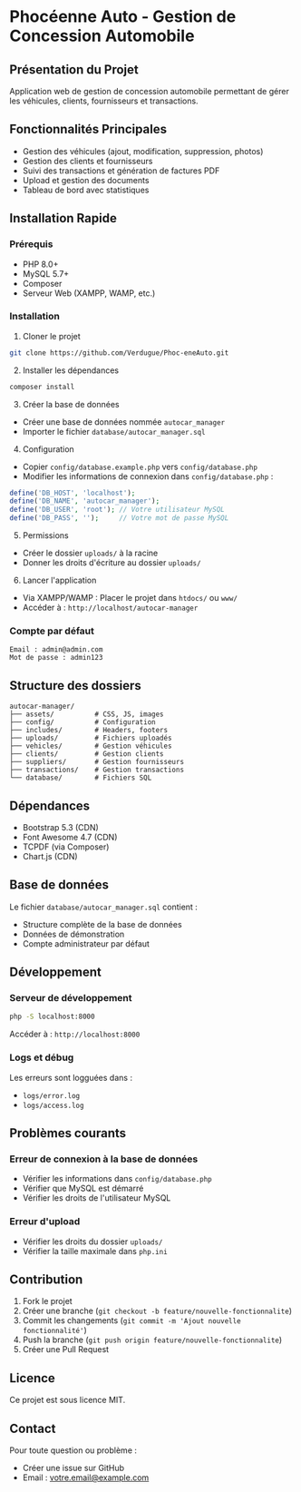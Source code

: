 # Phocéenne Auto - Gestion de Concession Automobile

## Présentation du Projet
Application web de gestion de concession automobile permettant de gérer les véhicules, clients, fournisseurs et transactions.

## Fonctionnalités Principales
- Gestion des véhicules (ajout, modification, suppression, photos)
- Gestion des clients et fournisseurs
- Suivi des transactions et génération de factures PDF
- Upload et gestion des documents
- Tableau de bord avec statistiques

## Installation Rapide

### Prérequis
- PHP 8.0+
- MySQL 5.7+
- Composer
- Serveur Web (XAMPP, WAMP, etc.)

### Installation

1. Cloner le projet
```bash
git clone https://github.com/Verdugue/Phoc-eneAuto.git
```

2. Installer les dépendances
```bash
composer install
```

3. Créer la base de données
- Créer une base de données nommée `autocar_manager`
- Importer le fichier `database/autocar_manager.sql`

4. Configuration
- Copier `config/database.example.php` vers `config/database.php`
- Modifier les informations de connexion dans `config/database.php` :
```php
define('DB_HOST', 'localhost');
define('DB_NAME', 'autocar_manager');
define('DB_USER', 'root'); // Votre utilisateur MySQL
define('DB_PASS', '');     // Votre mot de passe MySQL
```

5. Permissions
- Créer le dossier `uploads/` à la racine
- Donner les droits d'écriture au dossier `uploads/`

6. Lancer l'application
- Via XAMPP/WAMP : Placer le projet dans `htdocs/` ou `www/`
- Accéder à : `http://localhost/autocar-manager`

### Compte par défaut
```
Email : admin@admin.com
Mot de passe : admin123
```

## Structure des dossiers
```
autocar-manager/
├── assets/          # CSS, JS, images
├── config/          # Configuration
├── includes/        # Headers, footers
├── uploads/         # Fichiers uploadés
├── vehicles/        # Gestion véhicules
├── clients/         # Gestion clients
├── suppliers/       # Gestion fournisseurs
├── transactions/    # Gestion transactions
└── database/        # Fichiers SQL
```

## Dépendances
- Bootstrap 5.3 (CDN)
- Font Awesome 4.7 (CDN)
- TCPDF (via Composer)
- Chart.js (CDN)

## Base de données
Le fichier `database/autocar_manager.sql` contient :
- Structure complète de la base de données
- Données de démonstration
- Compte administrateur par défaut

## Développement

### Serveur de développement
```bash
php -S localhost:8000
```
Accéder à : `http://localhost:8000`

### Logs et débug
Les erreurs sont logguées dans :
- `logs/error.log`
- `logs/access.log`

## Problèmes courants

### Erreur de connexion à la base de données
- Vérifier les informations dans `config/database.php`
- Vérifier que MySQL est démarré
- Vérifier les droits de l'utilisateur MySQL

### Erreur d'upload
- Vérifier les droits du dossier `uploads/`
- Vérifier la taille maximale dans `php.ini`

## Contribution
1. Fork le projet
2. Créer une branche (`git checkout -b feature/nouvelle-fonctionnalite`)
3. Commit les changements (`git commit -m 'Ajout nouvelle fonctionnalité'`)
4. Push la branche (`git push origin feature/nouvelle-fonctionnalite`)
5. Créer une Pull Request

## Licence
Ce projet est sous licence MIT.

## Contact
Pour toute question ou problème :
- Créer une issue sur GitHub
- Email : votre.email@example.com
